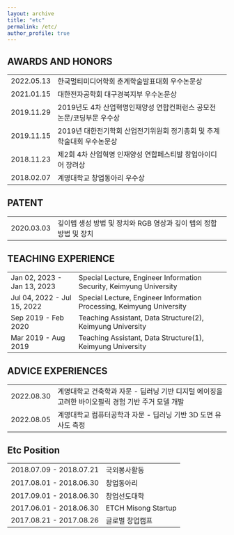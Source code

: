 ```yaml
---
layout: archive
title: "etc"
permalink: /etc/
author_profile: true
---
```


## AWARDS AND HONORS

|             |    |                                                              
| --------         | ------ |
| 2022.05.13    | 한국멀티미디어학회 춘계학술발표대회 우수논문상                        |
|2021.01.15|대한전자공학회 대구경북지부 우수논문상|
|2019.11.29|2019년도 4차 산업혁명인재양성 연합컨퍼런스 공모전 논문/코딩부문 우수상|
|2019.11.15|2019년 대한전기학회 산업전기위원회 정기총회 및 추계학술대회 우수논문상|
|2018.11.23|제2회 4차 산업혁명 인재양성 연합페스티발 창업아이디어 장려상|
|2018.02.07|계명대학교 창업동아리 우수상|

## PATENT

|             |    |                                                              
| --------         | ------ | 
| 2020.03.03    | 깊이맵 생성 방법 및 장치와 RGB 영상과 깊이 맵의 정합 방법 및 장치                        |   

## TEACHING EXPERIENCE

|             |    |                                                              
| --------         | ------ | 
| Jan 02, 2023 - Jan 13, 2023    | Special Lecture, Engineer Information Security, Keimyung University                       |   
| Jul 04, 2022 - Jul 15, 2022 | Special Lecture, Engineer Information Processing, Keimyung University                |   
| Sep 2019 - Feb 2020  | Teaching Assistant, Data Structure(2), Keimyung University                         |   
| Mar 2019 - Aug 2019 | Teaching Assistant, Data Structure(1), Keimyung University                         |   


## ADVICE EXPERIENCES

|             |    |                                                              
| --------         | ------ | 
| 2022.08.30    | 계명대학교 건축학과 자문 - 딥러닝 기반 디지털 에이징을 고려한 바이오필릭 경험 기반 주거 모델 개발                        |   
| 2022.08.05    | 계명대학교 컴퓨터공학과 자문 - 딥러닝 기반 3D 도면 유사도 측정                            |   
 
## Etc Position

|             |    |                                                              
| --------         | ------ | 
| 2018.07.09 - 2018.07.21    | 국외봉사활동                        |   
| 2017.08.01 - 2018.06.30    | 창업동아리   |                        
| 2017.09.01 - 2018.06.30    | 창업선도대학 | 
| 2017.06.01 - 2018.06.30 | ETCH Misong Startup | 
| 2017.08.21 - 2017.08.26 | 글로벌 창업캠프 | 